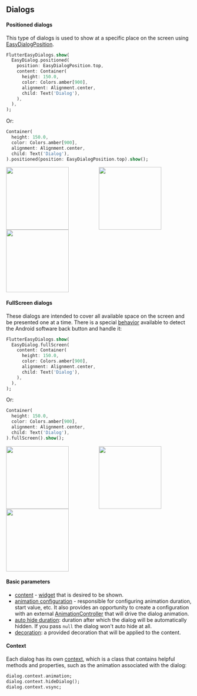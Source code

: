 ## Dialogs

#### Positioned dialogs
This type of dialogs is used to show at a specific place on the screen using [EasyDialogPosition](https://pub.dev/documentation/flutter_easy_dialogs/latest/flutter_easy_dialogs/EasyDialogPosition.html).

```dart
FlutterEasyDialogs.show(
  EasyDialog.positioned(
    position: EasyDialogPosition.top,
    content: Container(
      height: 150.0,
      color: Colors.amber[900],
      alignment: Alignment.center,
      child: Text('Dialog'),
    ),
  ),
);
```
Or:

```dart
Container(
  height: 150.0,
  color: Colors.amber[900],
  alignment: Alignment.center,
  child: Text('Dialog'),
).positioned(position: EasyDialogPosition.top).show();
```

<div style="display:flex; flex-wrap:wrap;">
    <a style="flex:1;">
        <img src="https://github.com/feduke-nukem/flutter_easy_dialogs/assets/72284940/aecc16a6-ddb7-4668-b9fc-57b07b9a742c" width="170"/>
    </a>
    <a style="flex:1;">
        <img src="https://github.com/feduke-nukem/flutter_easy_dialogs/assets/72284940/58d9c6b8-236e-492d-92ff-5a4588ffa1e0" width="170"/>
    </a>
    <a style="flex:1;">
        <img src="https://github.com/feduke-nukem/flutter_easy_dialogs/assets/72284940/a241b14a-764c-4c4d-b863-e146a0496f1b" width="170"/>
    </a>
</div>
 

#### FullScreen dialogs

These dialogs are intended to cover all available space on the screen and be presented one at a time. There is a special [behavior](https://pub.dev/documentation/flutter_easy_dialogs/latest/flutter_easy_dialogs/FullScreenDialog/onAndroidPop.html) available to detect the Android software back button and handle it:

```dart
FlutterEasyDialogs.show(
  EasyDialog.fullScreen( 
    content: Container(
      height: 150.0,
      color: Colors.amber[900],
      alignment: Alignment.center,
      child: Text('Dialog'),
    ),
  ),
);
```

Or:

```dart
Container(
  height: 150.0,
  color: Colors.amber[900],
  alignment: Alignment.center,
  child: Text('Dialog'),
).fullScreen().show();
```

<div style="display:flex; flex-wrap:wrap;">
    <a style="flex:1;">
        <img src="https://github.com/feduke-nukem/flutter_easy_dialogs/assets/72284940/f619a488-1226-47df-b49a-7ac3da36a4f7" width="170"/>
    </a>
    <a style="flex:1;">
        <img src="https://github.com/feduke-nukem/flutter_easy_dialogs/assets/72284940/42eee846-6507-47a4-9967-650095798702" width="170"/>
    </a>
    <a style="flex:1;">
        <img src="https://github.com/feduke-nukem/flutter_easy_dialogs/assets/72284940/8c2d2d76-aae9-4297-9c82-debac236af7d" width="170"/>
    </a>
</div>

#### Basic parameters
- [content](https://pub.dev/documentation/flutter_easy_dialogs/latest/flutter_easy_dialogs/EasyDialog/content.html) - [widget](https://api.flutter.dev/flutter/widgets/Widget-class.html) that is desired to be shown.
- [animation configuration](https://pub.dev/documentation/flutter_easy_dialogs/latest/flutter_easy_dialogs/EasyDialogAnimationConfiguration-class.html) - responsible for configuring animation duration, start value, etc. It also provides an opportunity to create a configuration with an external [AnimationController](https://api.flutter.dev/flutter/animation/AnimationController-class.html) that will drive the dialog animation.
- [auto hide duration](https://pub.dev/documentation/flutter_easy_dialogs/latest/flutter_easy_dialogs/EasyDialog/autoHideDuration.html): duration after which the dialog will be automatically hidden. If you pass `null` the dialog won't auto hide at all.
- [decoration](https://pub.dev/documentation/flutter_easy_dialogs/latest/flutter_easy_dialogs/EasyDialogDecoration-class.html): a provided decoration that will be applied to the content.

#### Context
Each dialog has its own [context](https://pub.dev/documentation/flutter_easy_dialogs/latest/flutter_easy_dialogs/EasyDialogContext-class.html), which is a class that contains helpful methods and properties, such as the animation associated with the dialog:

```dart
dialog.context.animation;
dialog.context.hideDialog();
dialog.context.vsync;
```
